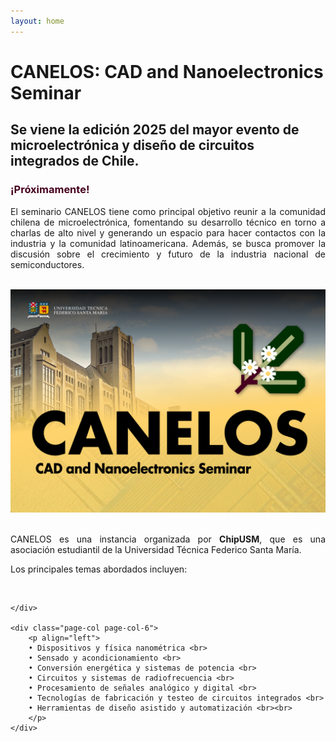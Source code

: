 ```yaml
---
layout: home
---
```



<h1 class="home-title"> CANELOS: CAD and Nanoelectronics Seminar </h1>
	
<h2 class="home-subtitle">Se viene la edición 2025 del mayor evento de microelectrónica y diseño de circuitos integrados de Chile.</h2>

<h3 class="home-subtitle" style="color: #47001e">¡Próximamente!</h3>
<!--
<h2 class="home-subtitle">No te pierdas el evento más importante de microelectrónica y diseño de circuitos integrados de Chile.</h2>

<h3 class="home-subtitle" style="color: #47001e">¡Inscríbete <a href="{{ "/registro/" | relative_url }}" style="color: #47001e; text-decoration:underline">aquí</a>!</h3>
-->

<p align="justify">
El seminario CANELOS tiene como principal objetivo reunir a la comunidad chilena de microelectrónica, fomentando su desarrollo técnico en torno a charlas de alto nivel
y generando un espacio para hacer contactos con la industria y la comunidad latinoamericana. 
Además, se busca promover la discusión sobre el crecimiento y futuro de la industria nacional de semiconductores.
</p>

<p align="center"><br><img src="assets/img/flyer_canelos_25.png" alt="folleto CANELOS 2024" style="max-width: 100%"/> </p>

<p align="justify"><br>
CANELOS es una instancia organizada por <b>ChipUSM</b>, que es una asociación estudiantil de la Universidad Técnica Federico Santa María.
</p>

<p align="left">Los principales temas abordados incluyen: </p>

<div class="page-col-wrapper">
	<div class="page-col page-col-7">
	<br>
	    
	</div>
	   
	<div class="page-col page-col-6">
		<p align="left">
		• Dispositivos y física nanométrica <br>
		• Sensado y acondicionamiento <br>	
		• Conversión energética y sistemas de potencia <br>		
		• Circuitos y sistemas de radiofrecuencia <br>	
		• Procesamiento de señales analógico y digital <br>	
		• Tecnologías de fabricación y testeo de circuitos integrados <br>	 
		• Herramientas de diseño asistido y automatización <br><br>	
		</p>
	</div>
</div>


<!--
El Secretario IEEE de ChipUSM, Sebastián Sánchez, ejerce como Chair de la edición 2024 de CANELOS. 
Además, este año contamos con la participación del <b>Capitulo Chileno de la Circuits And Systems Society</b> como co-anfitrión.


<br>



<h1 style="text-align: center"> Anfitriones </h1>

## ChipUSM

La asociación estudiantil ChipUSM nace en 2022 por voluntad de un grupo autoconvocado de estudiantes de la UTFSM interesados en microelectrónica.
Sus objetivos son fomentar el aprendizaje de la microelectrónica y su aplicación práctica en proyectos de diseño de circuitos integrados, 
promover la colaboración entre estudiantes y con entes externos en materia de microelectrónica, 
y ofrecer los medios técnicos y materiales que habiliten la participación de más estudiantes en el ámbito de los circuitos integrados.

Desde su fundación, ChipUSM ha jugado un rol importante difundiendo oportunidades, generando redes de contactos 
y valorizando el trabajo estudiantil en el desarrollo de la microelectrónica en la UTFSM y en Chile.


## Capítulo CAS del IEEE

El Capítulo profesional CAS es la instancia en Chile de la Circuits And Systems Society del Instituto de Ingenieros Eléctricos y Electrónicos (IEEE).
Este Capítulo, que reune a los profesionales del área de la microelectrónica del país, gestiona distintas actividades técnicas y profesionalizantes
mediante el trabajo voluntario de sus miembros y el apoyo de una basta red internacional. 
En particular, el Capítulo CAS permite realizar charlas de alto nivel técnico invitando a expertos de todo el mundo, como quienes exponen en CANELOS.


<h1 style="text-align: center"> Patrocinadores </h1>

## Instituto de Ingenieros Eléctricos y Electrónicos (IEEE)

El IEEE y sus sociedades hacen posible la realización de CANELOS mediante distintos fondos y beneficios que combinamos para el evento.
Además del apoyo y financiamiento del Capítulo CAS, contamos con los programas Distinguished Lecturer para costear viaje y estadía de charlistas expertos.
En esta oportunidad, recibiremos un charlista de la Electron Devices Society.


## Departamento de Electrónica de la UTFSM

El Departamento de Electrónica es la unidad académica de la Universidad Técnica Federico Santa María que está más estrechamente ligada al tema de la microelectrónica,
en investigación y docencia.
La Universidad y el Departamento, en particular, se complacen de apoyar instancias técnicas como CANELOS y valorar también el trabajo extracurricular de los y las
estudiantes de ChipUSM que organizan el evento.


## Ingeniería 2030 de la UTFSM

El programa ING2030, en el marco de su etapa de consolidación, pone a disposición de la comunidad universitaria los Fondos Concursables para el Fortalecimiento de
un Ecosistema de I+D+i+e. El seminario CANELOS es el segundo proyecto con que ChipUSM se adjudica fondos de dicho concurso.


## Centro AC3E

El Centro Avanzado de Ingeniería Eléctrica y Electrónica de las UTFSM es un centro basal multidisciplinario y con un importante enfoque
en transferencia tecnológica, para poner la investigación científica al servicio de la industria nacional y las sociedad.
En los últimos años, el AC3E ha desarrollado gran interés por la microelectrónica y busca potenciar sus capacidades de I+D en la materia.


## Synopsys

asdasd


<h1 style="text-align: center"> Colaboradores </h1>

## Rama IEEE de la UTFSM
La Rama Estudiantil es la instancia del IEEE en nuestra universidad, y como tal, persigue el desarrollo tecnológico al servicio de la humanidad.
Desde su rol de iniciativa estudiantil, la Rama busca complementar la formación ingenieril, tanto en el ámbito técnico como en desarrollo 
habilidades blandas y vocación de servicio.
La Rama contiene Capítulos Estudiantiles que persiguen un mayor nivel técnico en temas correspondientes a alguna de las sociedades del IEEE.
Entre los capítulos que existen en la UTFSM, destaca el nuevo Capítulo Estudiantil conjunto SSCS/CAS/EDS, especializado en microelectrónica.
-->